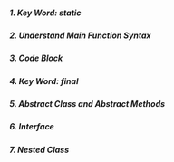 ##### 1. Key Word: static
##### 2. Understand Main Function Syntax
##### 3. Code Block
##### 4. Key Word: final
##### 5. Abstract Class and Abstract Methods
##### 6. Interface
##### 7. Nested Class